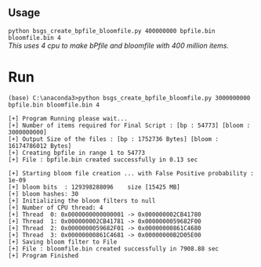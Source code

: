 ## Usage
```python bsgs_create_bpfile_bloomfile.py 400000000 bpfile.bin bloomfile.bin 4```  
_This uses 4 cpu to make bPfile and bloomfile with 400 million items._  

# Run
```
(base) C:\anaconda3>python bsgs_create_bpfile_bloomfile.py 3000000000 bpfile.bin bloomfile.bin 4

[+] Program Running please wait...
[+] Number of items required for Final Script : [bp : 54773] [bloom : 3000000000]
[+] Output Size of the files : [bp : 1752736 Bytes] [bloom : 16174786012 Bytes]
[+] Creating bpfile in range 1 to 54773
[+] File : bpfile.bin created successfully in 0.13 sec

[+] Starting bloom file creation ... with False Positive probability : 1e-09
[+] bloom bits  : 129398288096    size [15425 MB]
[+] bloom hashes: 30
[+] Initializing the bloom filters to null
[+] Number of CPU thread: 4
[+] Thread  0: 0x0000000000000001 -> 0x000000002CB41780
[+] Thread  1: 0x000000002CB41781 -> 0x0000000059682F00
[+] Thread  2: 0x0000000059682F01 -> 0x00000000861C4680
[+] Thread  3: 0x00000000861C4681 -> 0x00000000B2D05E00
[+] Saving bloom filter to File
[+] File : bloomfile.bin created successfully in 7908.88 sec
[+] Program Finished

```
